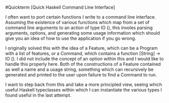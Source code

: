 #Quickterm [Quick Haskell Command Line Interface]

I often want to port certain functions I write to a command line interface. Assuming the existence of various functions which map from a set of command line arguments to an action of type IO (), this involes parsing arguments, options, and generating some usage information which should give you an idea of how to use the application if you go wrong.

I originally solved this with the idea of a Feature, which can be a Program with a list of features, or a Command, which contains a function [String] -> IO (). I did not include the concept of an option within this and I would like to handle this properly here. Both of the constructions of a Feature contained as well a name and a usage string, something which can recursively be generated and printed to the user upon failure to find a Command to run.

I want to step back from this and take a more principled view, seeing which useful Haskell typeclasses within which I can instantiate the various types I found useful in the last attempt.
